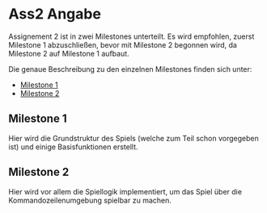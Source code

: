 # Ass2 Angabe

Assignement 2 ist in zwei Milestones unterteilt. Es wird empfohlen, zuerst Milestone 1 abzuschließen, bevor mit Milestone 2 begonnen wird, da Milestone 2 auf Milestone 1 aufbaut.

Die genaue Beschreibung zu den einzelnen Milestones finden sich unter:

- [Milestone 1](Milestone_1.md)
- [Milestone 2](Milestone_2.md)

## Milestone 1

Hier wird die Grundstruktur des Spiels (welche zum Teil schon vorgegeben ist) und einige Basisfunktionen erstellt.

## Milestone 2

Hier wird vor allem die Spiellogik implementiert, um das Spiel über die Kommandozeilenumgebung spielbar zu machen.
